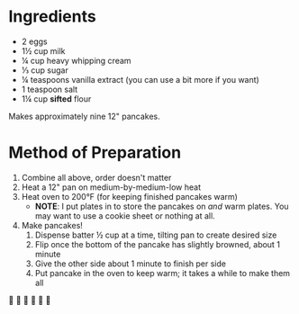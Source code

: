# Ingredients
- 2 eggs
- 1½ cup milk
- ¼ cup heavy whipping cream
- ⅓ cup sugar
- ¼ teaspoons vanilla extract (you can use a bit more if you want)
- 1 teaspoon salt
- 1¼ cup **sifted** flour

Makes approximately nine 12" pancakes.

# Method of Preparation
1. Combine all above, order doesn't matter
2. Heat a 12" pan on medium-by-medium-low heat
3. Heat oven to 200°F (for keeping finished pancakes warm)
   - **NOTE**: I put plates in to store the pancakes on *and* warm plates. You may want to use a cookie sheet or nothing at all.
4. Make pancakes!
   1. Dispense batter ½ cup at a time, tilting pan to create desired size
   2. Flip once the bottom of the pancake has slightly browned, about 1 minute
   3. Give the other side about 1 minute to finish per side
   4. Put pancake in the oven to keep warm; it takes a while to make them all

:tada: :pancakes: :tada: :pancakes: :tada: :pancakes:
